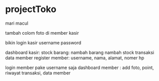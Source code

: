 # projectToko
mari macul

tambah colom foto di member kasir


bikin 
login kasir
    username
    password



dashboard kasir:
    stock barang:
        nambah barang nambah stock
    transaksi
    data member
    register member:
        username, nama, alamat, nomer hp


login member
    pake username saja
dashboard member :
    add foto, point, riwayat transaksi, data member
